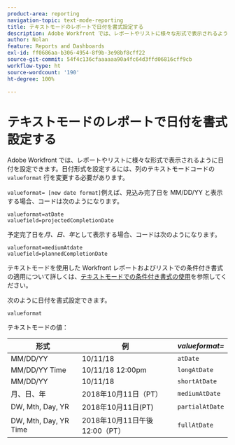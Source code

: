 ```yaml
---
product-area: reporting
navigation-topic: text-mode-reporting
title: テキストモードのレポートで日付を書式設定する
description: Adobe Workfront では、レポートやリストに様々な形式で表示されるように日付を設定できます。日付形式を設定するには、列のテキストモードコードの valueformat 行を変更する必要があります。
author: Nolan
feature: Reports and Dashboards
exl-id: ff0686aa-b306-4954-8f9b-3e98bf8cff22
source-git-commit: 54f4c136cfaaaaaa90a4fc64d3ffd06816cff9cb
workflow-type: ht
source-wordcount: '190'
ht-degree: 100%

---
```


# テキストモードのレポートで日付を書式設定する

Adobe Workfront では、レポートやリストに様々な形式で表示されるように日付を設定できます。日付形式を設定するには、列のテキストモードコードの `valueformat` 行を変更する必要があります。

`valueformat= [new date format]`例えば、見込み完了日を MM/DD/YY と表示する場合、コードは次のようになります。

```
valueformat=atDate
valuefield=projectedCompletionDate
```

予定完了日を&#x200B;*月、日、年*&#x200B;として表示する場合、コードは次のようになります。

```
valueformat=mediumAtdate
valuefield=plannedCompletionDate
```

テキストモードを使用した Workfront レポートおよびリストでの条件付き書式の適用について詳しくは、[テキストモードでの条件付き書式の使用](../../../reports-and-dashboards/reports/text-mode/use-conditional-formatting-text-mode.md)を参照してください。

次のように日付を書式設定できます。

```
valueformat
```

テキストモードの値：

| **形式** | 例  | ***valueformat=*** |
|---|---|---|
| MM/DD/YY | 10/11/18 | `atDate` |
| MM/DD/YY Time | 10/11/18 12:00pm | `longAtDate` |
| MM/DD/YY | 10/11/18 | `shortAtDate` |
| 月、日、年 | 2018年10月11日（PT） | `mediumAtDate` |
| DW, Mth, Day, YR | 2018年10月11日(PT) | `partialAtDate` |
| DW, Mth, Day, YR Time | 2018年10月11日午後12:00（PT） | `fullAtDate` |
